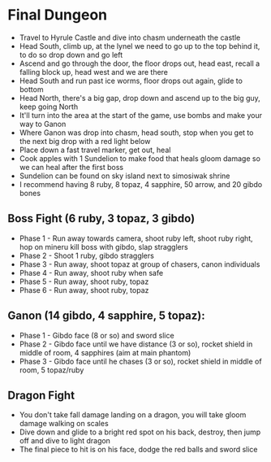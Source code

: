 # Final Dungeon
- Travel to Hyrule Castle and dive into chasm underneath the castle
- Head South, climb up, at the lynel we need to go up to the top behind it, to do so drop down and go left
- Ascend and go through the door, the floor drops out, head east, recall a falling block up, head west and we are there
- Head South and run past ice worms, floor drops out again, glide to bottom
- Head North, there's a big gap, drop down and ascend up to the big guy, keep going North
- It'll turn into the area at the start of the game, use bombs and make your way to Ganon
- Where Ganon was drop into chasm, head south, stop when you get to the next big drop with a red light below
- Place down a fast travel marker, get out, heal
- Cook apples with 1 Sundelion to make food that heals gloom damage so we can heal after the first boss
- Sundelion can be found on sky island next to simosiwak shrine
- I recommend having 8 ruby, 8 topaz, 4 sapphire, 50 arrow, and 20 gibdo bones

## Boss Fight (6 ruby, 3 topaz, 3 gibdo)
- Phase 1 - Run away towards camera, shoot ruby left, shoot ruby right, hop on mineru kill boss with gibdo, slap stragglers
- Phase 2 - Shoot 1 ruby, gibdo stragglers
- Phase 3 - Run away, shoot topaz at group of chasers, canon individuals
- Phase 4 - Run away, shoot ruby when safe
- Phase 5 - Run away, shoot ruby, topaz
- Phase 6 - Run away, shoot ruby, topaz

## Ganon (14 gibdo, 4 sapphire, 5 topaz):
- Phase 1 - Gibdo face (8 or so) and sword slice
- Phase 2 - Gibdo face until we have distance (3 or so), rocket shield in middle of room, 4 sapphires (aim at main phantom)
- Phase 3 - Gibdo face until he chases (3 or so), rocket shield in middle of room, 5 topaz/ruby

## Dragon Fight
- You don't take fall damage landing on a dragon, you will take gloom damage walking on scales
- Dive down and glide to a bright red spot on his back, destroy, then jump off and dive to light dragon
- The final piece to hit is on his face, dodge the red balls and sword slice
